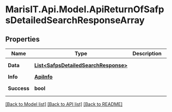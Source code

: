 
# MarisIT.Api.Model.ApiReturnOfSafpsDetailedSearchResponseArray

## Properties

Name | Type | Description | Notes
------------ | ------------- | ------------- | -------------
**Data** | [**List&lt;SafpsDetailedSearchResponse&gt;**](SafpsDetailedSearchResponse.md) |  | [optional] [readonly] 
**Info** | [**ApiInfo**](ApiInfo.md) |  | [optional] 
**Success** | **bool** |  | [optional] [readonly] 

[[Back to Model list]](../README.md#documentation-for-models)
[[Back to API list]](../README.md#documentation-for-api-endpoints)
[[Back to README]](../README.md)

